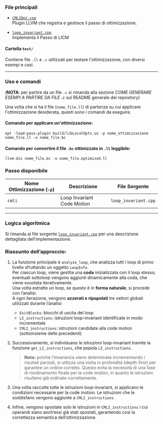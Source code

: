 ### File principali

- [`CMLIOpt.cpp`](https://github.com/giovanni-orlandi/gruppo8-compilatori/blob/main/03_assignment/CMLIOpt.cpp)  
  Plugin LLVM che registra e gestisce il passo di ottimizzazione.

- [`loop_invariant.cpp`](https://github.com/giovanni-orlandi/gruppo8-compilatori/blob/main/03_assignment/loop_invariant.cpp)  
  Implementa il Passo di LICM

#### Cartella `test/`

Contiene file `.ll` e `.c` utilizzati per testare l'ottimizzazione, con diversi esempi e casi.  

---

### Uso e comandi

(**NOTA**: per partire da un file `.c` si rimanda alla sezione *COME GENERARE ESEMPI A PARTIRE DA FILE .c* sul README generale del repository)

Una volta che si ha il file (`nome_file.ll`) di partenza su cui applicare l'ottimizzazione desiderata, questi sono i comandi da eseguire.


#### Comando per applicare un'ottimizzazione:
```
opt -load-pass-plugin build/libLocalOpts.so -p nome_ottimizzazione nome_file.ll -o nome_file.bc
```

#### Comando per convertire il file `.bc` ottimizzato in `.ll` leggibile:
```
llvm-dis nome_file.bc -o nome_file.optimized.ll
```

### Passo disponibile

| Nome Ottimizzazione (`-p`) | Descrizione                                      | File Sorgente            |
|----------------------------|--------------------------------------------------|---------------------------|
| `cmli`               | Loop Invariant Code Motion             | `loop_invariant.cpp`        |


---

### Logica algoritmica

Si rimanda al file sorgente [`loop_invariant.cpp`](https://github.com/giovanni-orlandi/gruppo8-compilatori/blob/main/03_assignment/loop_invariant.cpp) per una descrizione dettagliata dell'implementazione.

### Riassunto dell’approccio:

1. La funzione principale è `analyze_loop`, che analizza tutti i loop di primo livello sfruttando un oggetto `LoopInfo`.  
   Per ciascun loop, viene gestita una **coda** inizializzata con il loop stesso; eventuali sottoloop vengono aggiunti dinamicamente alla coda, che viene svuotata iterativamente.  
   Una volta estratto un loop, se questo è in **forma naturale**, si procede con l’analisi.  
   A ogni iterazione, vengono **azzerati e ripopolati** tre vettori globali utilizzati durante l’analisi:

   - `ExitBlocks`: blocchi di uscita del loop  
   - `LI_instructions`: istruzioni loop-invariant identificate in modo incrementale  
   - `CMLI_instructions`: istruzioni candidate alla code motion (sottoinsieme delle precedenti)

2. Successivamente, si individuano le istruzioni loop-invariant tramite la funzione `get_LI_instructions`, che popola `LI_instructions`.  
   > **Nota:** poiché l’invarianza viene determinata incrementando i risultati parziali, si utilizza una visita in profondità (depth-first) per garantire un ordine corretto. Questo evita la necessità di una fase di riordinamento finale per la code motion, in quanto le istruzioni risultano già ordinate correttamente.

3. Una volta raccolte tutte le istruzioni loop-invariant, si applicano le condizioni necessarie per la code motion. Le istruzioni che le soddisfano vengono aggiunte a `CMLI_instructions`.

4. Infine, vengono spostate solo le istruzioni in `CMLI_instructions` i cui operandi siano anch’essi già stati spostati, garantendo così la correttezza semantica dell’ottimizzazione.

